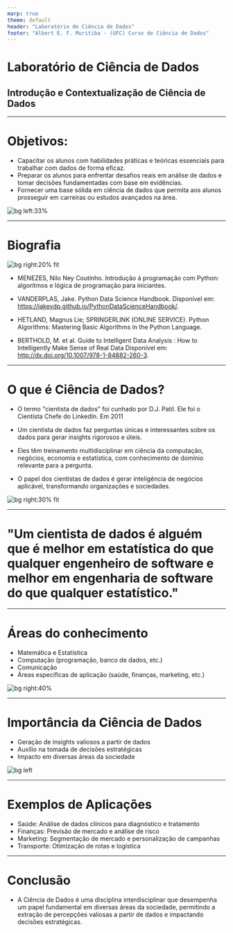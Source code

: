 ```yaml
---
marp: true
theme: default
header: "Laboratório de Ciência de Dados"
footer: "Albert E. F. Muritiba - (UFC) Curso de Ciência de Dados"
---
```


# Laboratório de Ciência de Dados
## Introdução e Contextualização de Ciência de Dados

---

# Objetivos:

- Capacitar os alunos com habilidades práticas e teóricas essenciais para trabalhar com dados de forma eficaz.
- Preparar os alunos para enfrentar desafios reais em análise de dados e tomar decisões fundamentadas com base em evidências.
- Fornecer uma base sólida em ciência de dados que permita aos alunos prosseguir em carreiras ou estudos avançados na área.


![bg left:33%](images/dc3.jpeg)

---

# Biografia

![bg right:20% fit](images/PDSH-cover.png)
  - MENEZES, Nilo Ney Coutinho. Introdução à programação com Python: algoritmos e lógica de programação para iniciantes.
  
  - VANDERPLAS, Jake. Python Data Science Handbook. Disponível em: https://jakevdp.github.io/PythonDataScienceHandbook/.
   
  - HETLAND, Magnus Lie; SPRINGERLINK (ONLINE SERVICE). Python Algorithms: Mastering Basic Algorithms in the Python Language. 
  
  - BERTHOLD, M. et al. Guide to Intelligent Data Analysis : How to Intelligently Make Sense of Real Data  Disponível em: http://dx.doi.org/10.1007/978-1-84882-260-3. 

---

# O que é Ciência de Dados?

- O termo "cientista de dados" foi cunhado por D.J. Patil. Ele foi o Cientista Chefe do LinkedIn. Em 2011

- Um cientista de dados faz perguntas únicas e interessantes sobre os dados para gerar insights rigorosos e úteis.

- Eles têm treinamento multidisciplinar em ciência da computação, negócios, economia e estatística, com conhecimento de domínio relevante para a pergunta.

- O papel dos cientistas de dados é gerar inteligência de negócios aplicável, transformando organizações e sociedades.


![bg right:30% fit ](images/dc2.jpeg)

---

<!-- _backgroundColor: #555 -->
<!-- _color: white -->

 # "Um cientista de dados é alguém que é melhor em estatística do que qualquer engenheiro de software e melhor em engenharia de software do que qualquer estatístico."

---

# Áreas do conhecimento

- Matemática e Estatística
- Computação (programação, banco de dados, etc.)
- Comunicação
- Áreas específicas de aplicação (saúde, finanças, marketing, etc.)

![bg right:40%](images/dc1.jpeg)

---

# Importância da Ciência de Dados

- Geração de insights valiosos a partir de dados
- Auxílio na tomada de decisões estratégicas
- Impacto em diversas áreas da sociedade

![bg left](images/dc4.jpeg)

---

# Exemplos de Aplicações

- Saúde: Análise de dados clínicos para diagnóstico e tratamento
- Finanças: Previsão de mercado e análise de risco
- Marketing: Segmentação de mercado e personalização de campanhas
- Transporte: Otimização de rotas e logística

---

# Conclusão

- A Ciência de Dados é uma disciplina interdisciplinar que desempenha um papel fundamental em diversas áreas da sociedade, permitindo a extração de percepções valiosas a partir de dados e impactando decisões estratégicas.
